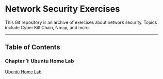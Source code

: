 # Network Security Exercises

This Git repository is an archive of exercises about network security. Topics include Cyber Kill Chain, Nmap, and more.

---

## Table of Contents

### Chapter 1: Ubuntu Home Lab

[Ubuntu Home Lab](./ubuntu_home_lab.md)
